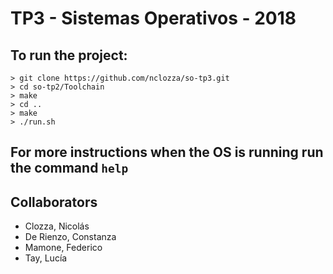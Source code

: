 # TP3 - Sistemas Operativos - 2018

## To run the project:

```
> git clone https://github.com/nclozza/so-tp3.git
> cd so-tp2/Toolchain
> make
> cd ..
> make
> ./run.sh
```

## For more instructions when the OS is running run the command `help`

## Collaborators
* Clozza, Nicolás
* De Rienzo, Constanza
* Mamone, Federico
* Tay, Lucía